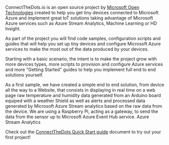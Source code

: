 ConnectTheDots.io is an open source project by <a href="http://msopentech.com">Microsoft Open Technologies</a> created to help you get tiny devices connected to Microsoft Azure and implement great IoT solutions taking advantage of Microsoft Azure services such as Azure Stream Analytics, Machine Learning or HD Insight.

As part of the project you will find code samples, configuration scripts and guides that will help you set up tiny devices and configure Microsoft Azure services to make the most out of the data produced by your devices.

Starting with a basic scenario, the intent is to make the project grow with more devices types, more scripts to provision and configure Azure services and more "Getting Started" guides to help you implement full end to end solutions yourself.

As a first sample, we have created a simple end to end solution, from device all the way to a Website, that consists in displaying in real time on a web page raw temperature and humidity data generated from an Arduino board equiped with a weather Shield as well as alerts and processed data generated by Microsoft Azure Stream analytics based on the raw data from the device.
We are using a Raspberry Pi, acting as a gateway, to send the data from the sensor up to Microsoft Azure Event Hub service.
Azure Stream Analytics 

Check out the <a href="https://github.com/MSOpenTech/connectthedots/blob/master/Connect%20the%20Dots%20-%20Quick%20Start.pdf">ConnectTheDots Quick Start guide</a> document to try out your first project!
